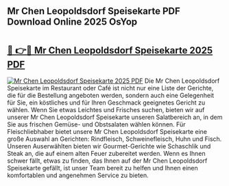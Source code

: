 ## Mr Chen Leopoldsdorf Speisekarte PDF Download Online 2025 OsYop

# <h2><a href="http://gcbnq84.nevu.top/?p=Mr+Chen+Leopoldsdorf+Speisekarte">🔗 👉🔴 Mr Chen Leopoldsdorf Speisekarte 2025 PDF</a></h2>

[![Mr Chen Leopoldsdorf Speisekarte 2025 PDF](https://i.imgur.com/dBaPXMq.png)](http://gcbnq84.nevu.top/?p=Mr+Chen+Leopoldsdorf+Speisekarte)
Die Mr Chen Leopoldsdorf Speisekarte im Restaurant oder Café ist nicht nur eine Liste der Gerichte, die für die Bestellung angeboten werden, sondern auch eine Gelegenheit für Sie, ein köstliches und für Ihren Geschmack geeignetes Gericht zu wählen. Wenn Sie etwas Leichtes und Frisches suchen, bieten wir auf unserer Mr Chen Leopoldsdorf Speisekarte unseren Salatbereich an, in dem Sie aus frischen Gemüse- und Obstsalaten wählen können. Für Fleischliebhaber bietet unsere Mr Chen Leopoldsdorf Speisekarte eine große Auswahl an Gerichten: Rindfleisch, Schweinefleisch, Huhn und Fisch. Unseren Auserwählten bieten wir Gourmet-Gerichte wie Schaschlik und Steak an, die auf einem alten Feuer zubereitet werden. Wenn es Ihnen schwer fällt, etwas zu finden, das Ihnen auf der Mr Chen Leopoldsdorf Speisekarte gefällt, ist unser Team bereit zu helfen und Ihnen einen komfortablen und angenehmen Service zu bieten.
